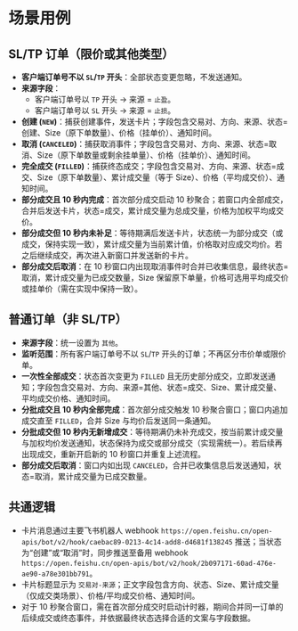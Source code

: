 # 场景用例

## SL/TP 订单（限价或其他类型）

- **客户端订单号不以 `SL`/`TP` 开头**：全部状态变更忽略，不发送通知。
- **来源字段**：
  - 客户端订单号以 `TP` 开头 → 来源 = `止盈`。
  - 客户端订单号以 `SL` 开头 → 来源 = `止损`。
- **创建 (`NEW`)**：捕获创建事件，发送卡片；字段包含交易对、方向、来源、状态=创建、Size（原下单数量）、价格（挂单价）、通知时间。
- **取消 (`CANCELED`)**：捕获取消事件；字段包含交易对、方向、来源、状态=取消、Size（原下单数量或剩余挂单量）、价格（挂单价）、通知时间。
- **完全成交 (`FILLED`)**：捕获终态成交；字段包含交易对、方向、来源、状态=成交、Size（原下单数量）、累计成交量（等于 Size）、价格（平均成交价）、通知时间。
- **部分成交且 10 秒内完成**：首次部分成交启动 10 秒聚合；若窗口内全部成交，合并后发送卡片，状态=成交，累计成交量为总成交量，价格为加权平均成交价。
- **部分成交但 10 秒内未补足**：等待期满后发送卡片，状态统一为部分成交（或成交，保持实现一致），累计成交量为当前累计值，价格取对应成交均价。若之后继续成交，再次进入新窗口并发送新的卡片。
- **部分成交后取消**：在 10 秒窗口内出现取消事件时合并已收集信息，最终状态=取消，累计成交量为已成交数量，Size 保留原下单量，价格可选用平均成交价或挂单价（需在实现中保持一致）。

## 普通订单（非 SL/TP）

- **来源字段**：统一设置为 `其他`。
- **监听范围**：所有客户端订单号不以 `SL`/`TP` 开头的订单；不再区分市价单或限价单。
- **一次性全部成交**：状态首次变更为 `FILLED` 且无历史部分成交，立即发送通知；字段包含交易对、方向、来源=其他、状态=成交、Size、累计成交量、平均成交价格、通知时间。
- **分批成交且 10 秒内全部完成**：首次部分成交触发 10 秒聚合窗口；窗口内追加成交直至 `FILLED`，合并 Size 与均价后发送同一条通知。
- **分批成交但 10 秒内无新增成交**：等待期满仍未补充成交，按当前累计成交量与加权均价发送通知，状态保持为成交或部分成交（实现需统一）。若后续再出现成交，重新开启新的 10 秒窗口并重复上述流程。
- **部分成交后取消**：窗口内如出现 `CANCELED`，合并已收集信息后发送通知，状态=取消，累计成交量为已成交数量。

## 共通逻辑

- 卡片消息通过主要飞书机器人 webhook `https://open.feishu.cn/open-apis/bot/v2/hook/caebac89-0213-4c14-add8-d4681f138245` 推送；当状态为“创建”或“取消”时，同步推送至备用 webhook `https://open.feishu.cn/open-apis/bot/v2/hook/2b097171-60ad-476e-ae90-a78e301bb791`。
- 卡片标题显示为 `交易对-来源`；正文字段包含方向、状态、Size、累计成交量（仅成交类场景）、价格/平均成交价格、通知时间。
- 对于 10 秒聚合窗口，需在首次部分成交时启动计时器，期间合并同一订单的后续成交或终态事件，并依据最终状态选择合适的文案与字段数据。
